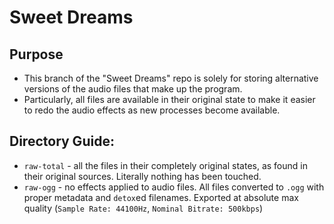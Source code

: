 # Sweet Dreams

## Purpose
 - This branch of the "Sweet Dreams" repo is solely for storing alternative versions of the audio files that make up the program.
 - Particularly, all files are available in their original state to make it easier to redo the audio effects as new processes become available.

## Directory Guide:
 - `raw-total` - all the files in their completely original states, as found in their original sources. Literally nothing has been touched.
 - `raw-ogg` - no effects applied to audio files. All files converted to `.ogg` with proper metadata and `detox`ed filenames. Exported at absolute max quality (`Sample Rate: 44100Hz`, `Nominal Bitrate: 500kbps`)